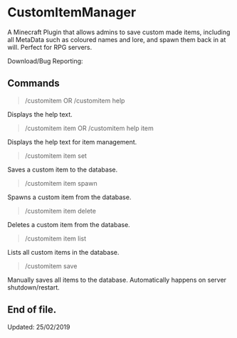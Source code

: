 # CustomItemManager
A Minecraft Plugin that allows admins to save custom made items, including all MetaData such as coloured names and lore, 
and spawn them back in at will.
Perfect for RPG servers.

Download/Bug Reporting: <PENDING>

## Commands

> /customitem OR /customitem help <commandname>

Displays the help text.

> /customitem item OR /customitem help item

Displays the help text for item management.

> /customitem item set <id>

Saves a custom item to the database.

> /customitem item spawn <id>

Spawns a custom item from the database.

> /customitem item delete <id>

Deletes a custom item from the database.

> /customitem item list

Lists all custom items in the database.

> /customitem save

Manually saves all items to the database. Automatically happens on server shutdown/restart.

## End of file.
Updated: 25/02/2019
